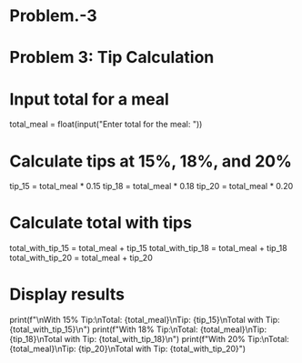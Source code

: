 # Problem.-3
# Problem 3: Tip Calculation

# Input total for a meal
total_meal = float(input("Enter total for the meal: "))

# Calculate tips at 15%, 18%, and 20%
tip_15 = total_meal * 0.15
tip_18 = total_meal * 0.18
tip_20 = total_meal * 0.20

# Calculate total with tips
total_with_tip_15 = total_meal + tip_15
total_with_tip_18 = total_meal + tip_18
total_with_tip_20 = total_meal + tip_20

# Display results
print(f"\nWith 15% Tip:\nTotal: {total_meal}\nTip: {tip_15}\nTotal with Tip: {total_with_tip_15}\n")
print(f"With 18% Tip:\nTotal: {total_meal}\nTip: {tip_18}\nTotal with Tip: {total_with_tip_18}\n")
print(f"With 20% Tip:\nTotal: {total_meal}\nTip: {tip_20}\nTotal with Tip: {total_with_tip_20}")
